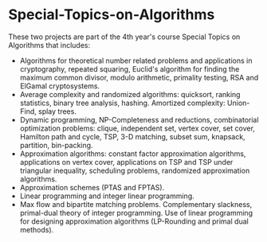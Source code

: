 # Special-Topics-on-Algorithms

These two projects are part of the 4th year's course Special Topics on Algorithms that includes:

- Algorithms for theoretical number related problems and applications in cryptography, repeated squaring, Euclid's algorithm for finding the maximum common divisor, 
modulo arithmetic, primality testing, RSA and ElGamal cryptosystems.
- Average complexity and randomized algorithms: quicksort, ranking statistics, binary tree analysis, hashing. Amortized complexity: Union-Find, splay trees.
- Dynamic programming, NP-Completeness and reductions, combinatorial optimization problems: clique, independent set, vertex cover, set cover, Hamilton path and cycle,
TSP, 3-D matching, subset sum, knapsack, partition, bin-packing.
- Approximation algorithms: constant factor approximation algorithms, applications on vertex cover, applications on TSP and TSP under triangular inequality, scheduling
problems, randomized approximation algorithms.
- Approximation schemes (PTAS and FPTAS).
- Linear programming and integer linear programming.
- Max flow and bipartite matching problems. Complementary slackness, primal-dual theory of integer programming. Use of linear programming for designing approximation
algorithms (LP-Rounding and primal dual methods).
